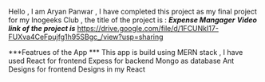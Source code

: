 Hello , 
I am Aryan Panwar , I have completed this project as my final project for my Inogeeks Club , 
the title of the project is : 
        ***Expense Mangager***
***Video link of the project is***
https://drive.google.com/file/d/1FCUNkI17-FUXva4CeFpujfg1h95SBgc_/view?usp=sharing

***Featrues of the  App ***
This app is build using MERN stack , I have used 
  React for frontend 
  Expess for backend 
  Mongo as database
  Ant Designs for frontend Designs in my React
  
